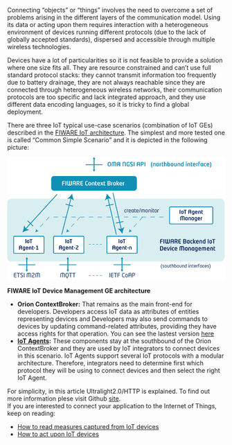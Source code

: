 Connecting “objects” or “things” involves the need to overcome a set of
problems arising in the different layers of the communication model.
Using its data or acting upon them requires interaction with a
heterogeneous environment of devices running different protocols (due to
the lack of globally accepted standards), dispersed and accessible
through multiple wireless technologies.  

Devices have a lot of particularities so it is not feasible to provide a
solution where one size fits all. They are resource constrained and
can’t use full standard protocol stacks: they cannot transmit
information too frequently due to battery drainage, they are not always
reachable since they are connected through heterogeneous wireless
networks, their communication protocols are too specific and lack
integrated approach, and they use different data encoding languages, so
it is tricky to find a global deployment.  

There are three IoT typical use-case scenarios (combination of IoT GEs)
described in the [FIWARE IoT
architecture](http://forge.fiware.org/plugins/mediawiki/wiki/fiware/index.php/Internet_of_Things_%28IoT%29_Services_Enablement_Architecture).
The simplest and more tested one is called “Common Simple Scenario” and it is depicted in the following picture: 

[![3](images/3.png)](images/3.png)

**FIWARE IoT Device Management GE architecture**


-   **Orion ContextBroker:** That remains as the main front-end for
    developers. Developers access IoT data as attributes of entities
    representing devices and Developers may also send commands to
    devices by updating command-related attributes, providing they have
    access rights for that operation.
    You can see the lastest version [here](https://github.com/telefonicaid/fiware-orion/)
-   **[IoT Agents](https://github.com/Fiware?utf8=%E2%9C%93&q=IoTAgent):** These components stay at the southbound of the 
    Orion ContextBroker and they are used by IoT integrators to connect devices in this scenario. IoT Agents support several 
    IoT protocols with a modular architecture. Therefore, integrators need to determine first which protocol they will be using 
    to connect devices and then select the right IoT Agent.

For simplicity, in this article Ultralight2.0/HTTP is explained. To find out more information plese visit Github [site](https://github.com/telefonicaid/iotagent-ul).  
If you are interested to connect your application to the Internet of Things, keep on reading:

-   [How to read measures captured from IoT
    devices](/connection-to-the-internet-of-things/how-to-read-measures-captured-from-iot-devices/) 
-   [How to act upon IoT
    devices](/connection-to-the-internet-of-things/how-to-act-upon-iot-devices/)
